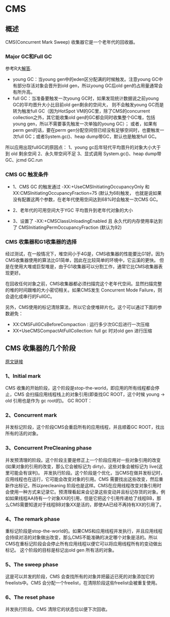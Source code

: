 # CMS 

## 概述

CMS(Concurrent Mark Sweep) 收集器它是一个老年代的回收器。

### Major GC和Full GC

参考R大[解答](https://www.zhihu.com/question/41922036/answer/93079526).

- young GC：当young gen中的eden区分配满的时候触发。注意young GC中有部分存活对象会晋升到old gen，所以young GC后old gen的占用量通常会有所升高。
- full GC：当准备要触发一次young GC时，如果发现统计数据说之前young GC的平均晋升大小比目前old gen剩余的空间大，
则不会触发young GC而是转为触发full GC（因为HotSpot VM的GC里，除了CMS的concurrent collection之外，其它能收集old gen的GC都会同时收集整个GC堆，包括young gen，所以不需要事先触发一次单独的young GC）；
或者，如果有perm gen的话，要在perm gen分配空间但已经没有足够空间时，也要触发一次full GC；或者System.gc()、heap dump带GC，默认也是触发full GC。

所以应用出现fullGC的原因点：
1、young gc后年轻代平均晋升的对象大小大于到 old 剩余空间
2、永久带空间不足
3、显式调用 System.gc()、heap dump带GC、jcmd <pid> GC.run


### CMS GC 触发条件 

- 1、CMS GC 的触发通过 -XX:+UseCMSInitiatingOccupancyOnly 和 XX:CMSInitiatingOccupancyFraction=75 (默认为68)触发，
也就是说如果没有配置这两个参数，在老年代使用空间达到68%时会触发一次CMS GC。

- 2、老年代的可用空间大于YGC 平均晋升到老年代对象的大小

- 3、设置了 -XX:+CMSClassUnloadingEnabled 且 永久代的内存使用率达到了 CMSInitiatingPermOccupancyFraction (默认为92)



### CMS 收集器和G1收集器的选择

经过测试，在一般情况下，堆空间小于4G是，CMS收集器的性能要比G1好。因为CMS收集器使用的算法比G1简单，因此在比较简单的环境中，它云溪的更快。
但是在使用大堆或巨型堆是，由于G1收集器可以分割工作，通常它比CMS收集器表现更好。

在回收任何对象之前，CMS收集器都必须扫描完这个老年代空间。显然扫描完整的堆的时间跟堆的大小密切相关。如果CMS发生 Concurrent Mode Failure，则会退化成串行的FullGC。

另外，CMS使用的标记清除算法，所以它会使堆碎片化。这个可以通过下面的参数避免：

- XX:CMSFullGCsBeforeCompaction : 运行多少次GC后进行一次压缩
- XX+UseCMSCompactAtFullCollection: full gc 时对old gen 进行压缩

## CMS 收集器的几个阶段

[原文链接](https://blogs.oracle.com/jonthecollector/the-unspoken-phases-of-cms)

### 1、Initial mark

CMS 收集的开始阶段，这个阶段是stop-the-world，即应用的所有线程都会停止，CMS 会扫描应用线程栈上的对象引用(即查找GC ROOT，这个时候 young -> old 引用也是作为 gc root的)。
GC ROOT：

### 2、Concurrent mark

并发标记阶段，这个阶段CMS会重启所有的应用线程，并且顺着GC ROOT，找出所有的活的对象。

### 3、Concurrent PreCleaning phase

并发预清理的阶段。这个阶段主要是修正上一个阶段应用对一些对象引用的改变(如果对象的引用的改变，那么它会被标记为 dirty)，这些对象会被标记为 live(这里可能会有误判)。
并发执行阶段。这个阶段是个优化，当CMS在做并发标记时，应用线程也在运行，它可能会改变对象的引用。CMS 需要找出这些改变，然后重新作出标记，所以precleaning 阶段也是这样。CMS在应用线程改变对象引用时会使用一种方式来记录它。预清理看起来会记录这些变动并且标记存货的对象。例如如果线程AA持有一个对象XX的引用，但是它把这个引用传递给了线程BB，那么CMS需要知道对于线程BB对象XX是活的，即使AA已经不再持有XX的引用了。

### 4、The remark phase

重标记阶段是stop-the-world的。如果CMS和应用线程并发执行，并且应用线程会持续对活的对象做出改变，那么CMS不能准确的决定哪个对象是活的。所以CMS在重标记阶段会会停止所有应用线程以便它可以将应用线程所有的变动做出标记。
这个阶段的目标是标记出old gen 所有活的对象。

### 5、The sweep phase

这是可以并发的阶段，CMS 会查找所有的对象并把最近已死的对象添加它的freelists中。CMS 会分配一个freelist，在清除阶段这些freelist会被重复使用。

### 6、The reset phase

并发执行阶段。CMS 清除它的状态位以便下次回收。


